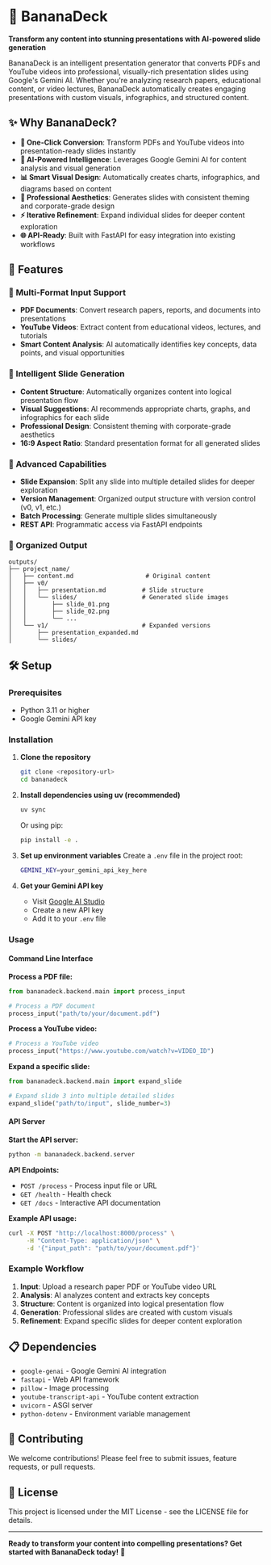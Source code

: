 # 🍌 BananaDeck

**Transform any content into stunning presentations with AI-powered slide generation**

BananaDeck is an intelligent presentation generator that converts PDFs and YouTube videos into professional, visually-rich presentation slides using Google's Gemini AI. Whether you're analyzing research papers, educational content, or video lectures, BananaDeck automatically creates engaging presentations with custom visuals, infographics, and structured content.

## ✨ Why BananaDeck?

- **🎯 One-Click Conversion**: Transform PDFs and YouTube videos into presentation-ready slides instantly
- **🤖 AI-Powered Intelligence**: Leverages Google Gemini AI for content analysis and visual generation
- **📊 Smart Visual Design**: Automatically creates charts, infographics, and diagrams based on content
- **🎨 Professional Aesthetics**: Generates slides with consistent theming and corporate-grade design
- **⚡ Iterative Refinement**: Expand individual slides for deeper content exploration
- **🌐 API-Ready**: Built with FastAPI for easy integration into existing workflows

## 🚀 Features

### 📄 Multi-Format Input Support
- **PDF Documents**: Convert research papers, reports, and documents into presentations
- **YouTube Videos**: Extract content from educational videos, lectures, and tutorials
- **Smart Content Analysis**: AI automatically identifies key concepts, data points, and visual opportunities

### 🎨 Intelligent Slide Generation
- **Content Structure**: Automatically organizes content into logical presentation flow
- **Visual Suggestions**: AI recommends appropriate charts, graphs, and infographics for each slide
- **Professional Design**: Consistent theming with corporate-grade aesthetics
- **16:9 Aspect Ratio**: Standard presentation format for all generated slides

### 🔧 Advanced Capabilities
- **Slide Expansion**: Split any slide into multiple detailed slides for deeper exploration
- **Version Management**: Organized output structure with version control (v0, v1, etc.)
- **Batch Processing**: Generate multiple slides simultaneously
- **REST API**: Programmatic access via FastAPI endpoints

### 📁 Organized Output
```
outputs/
├── project_name/
│   ├── content.md                    # Original content
│   ├── v0/
│   │   ├── presentation.md          # Slide structure
│   │   └── slides/                  # Generated slide images
│   │       ├── slide_01.png
│   │       ├── slide_02.png
│   │       └── ...
│   └── v1/                          # Expanded versions
│       ├── presentation_expanded.md
│       └── slides/
```

## 🛠️ Setup

### Prerequisites
- Python 3.11 or higher
- Google Gemini API key

### Installation

1. **Clone the repository**
   ```bash
   git clone <repository-url>
   cd bananadeck
   ```

2. **Install dependencies using uv (recommended)**
   ```bash
   uv sync
   ```
   
   Or using pip:
   ```bash
   pip install -e .
   ```

3. **Set up environment variables**
   Create a `.env` file in the project root:
   ```bash
   GEMINI_KEY=your_gemini_api_key_here
   ```

4. **Get your Gemini API key**
   - Visit [Google AI Studio](https://makersuite.google.com/app/apikey)
   - Create a new API key
   - Add it to your `.env` file

### Usage

#### Command Line Interface

**Process a PDF file:**
```python
from bananadeck.backend.main import process_input

# Process a PDF document
process_input("path/to/your/document.pdf")
```

**Process a YouTube video:**
```python
# Process a YouTube video
process_input("https://www.youtube.com/watch?v=VIDEO_ID")
```

**Expand a specific slide:**
```python
from bananadeck.backend.main import expand_slide

# Expand slide 3 into multiple detailed slides
expand_slide("path/to/input", slide_number=3)
```

#### API Server

**Start the API server:**
```bash
python -m bananadeck.backend.server
```

**API Endpoints:**
- `POST /process` - Process input file or URL
- `GET /health` - Health check
- `GET /docs` - Interactive API documentation

**Example API usage:**
```bash
curl -X POST "http://localhost:8000/process" \
     -H "Content-Type: application/json" \
     -d '{"input_path": "path/to/your/document.pdf"}'
```

### Example Workflow

1. **Input**: Upload a research paper PDF or YouTube video URL
2. **Analysis**: AI analyzes content and extracts key concepts
3. **Structure**: Content is organized into logical presentation flow
4. **Generation**: Professional slides are created with custom visuals
5. **Refinement**: Expand specific slides for deeper content exploration

## 📋 Dependencies

- `google-genai` - Google Gemini AI integration
- `fastapi` - Web API framework
- `pillow` - Image processing
- `youtube-transcript-api` - YouTube content extraction
- `uvicorn` - ASGI server
- `python-dotenv` - Environment variable management

## 🤝 Contributing

We welcome contributions! Please feel free to submit issues, feature requests, or pull requests.

## 📄 License

This project is licensed under the MIT License - see the LICENSE file for details.

---

**Ready to transform your content into compelling presentations? Get started with BananaDeck today!** 🚀